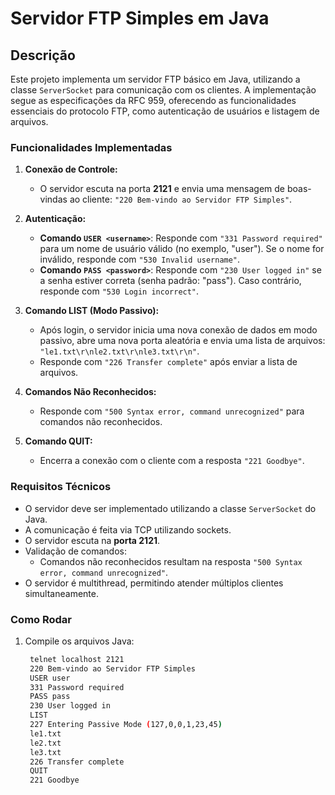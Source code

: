 # Servidor FTP Simples em Java

## Descrição

Este projeto implementa um servidor FTP básico em Java, utilizando a classe `ServerSocket` para comunicação com os clientes. A implementação segue as especificações da RFC 959, oferecendo as funcionalidades essenciais do protocolo FTP, como autenticação de usuários e listagem de arquivos.

### Funcionalidades Implementadas

1. **Conexão de Controle:**

   - O servidor escuta na porta **2121** e envia uma mensagem de boas-vindas ao cliente:
     `"220 Bem-vindo ao Servidor FTP Simples"`.
2. **Autenticação:**

   - **Comando `USER <username>`**: Responde com `"331 Password required"` para um nome de usuário válido (no exemplo, "user"). Se o nome for inválido, responde com `"530 Invalid username"`.
   - **Comando `PASS <password>`**: Responde com `"230 User logged in"` se a senha estiver correta (senha padrão: "pass"). Caso contrário, responde com `"530 Login incorrect"`.
3. **Comando LIST (Modo Passivo):**

   - Após login, o servidor inicia uma nova conexão de dados em modo passivo, abre uma nova porta aleatória e envia uma lista de arquivos: `"le1.txt\r\nle2.txt\r\nle3.txt\r\n"`.
   - Responde com `"226 Transfer complete"` após enviar a lista de arquivos.
4. **Comandos Não Reconhecidos:**

   - Responde com `"500 Syntax error, command unrecognized"` para comandos não reconhecidos.
5. **Comando QUIT:**

   - Encerra a conexão com o cliente com a resposta `"221 Goodbye"`.

### Requisitos Técnicos

- O servidor deve ser implementado utilizando a classe `ServerSocket` do Java.
- A comunicação é feita via TCP utilizando sockets.
- O servidor escuta na **porta 2121**.
- Validação de comandos:
  - Comandos não reconhecidos resultam na resposta `"500 Syntax error, command unrecognized"`.
- O servidor é multithread, permitindo atender múltiplos clientes simultaneamente.

### Como Rodar

1. Compile os arquivos Java:
   ```bash
    telnet localhost 2121
    220 Bem-vindo ao Servidor FTP Simples
    USER user
    331 Password required
    PASS pass
    230 User logged in
    LIST
    227 Entering Passive Mode (127,0,0,1,23,45)
    le1.txt
    le2.txt
    le3.txt
    226 Transfer complete
    QUIT
    221 Goodbye

   ```

